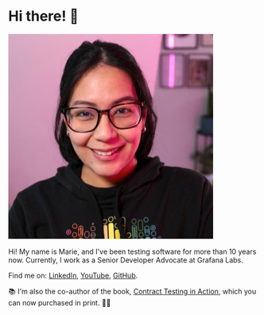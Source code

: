 # Hi there! 👋

<img class="avatar" src="images/marie_cruz.jpg" alt="Marie Cruz headshot">

Hi! My name is Marie, and I've been testing software for more than 10 years now. Currently, I work as a Senior Developer Advocate at Grafana Labs. 

Find me on: [LinkedIn](https://www.linkedin.com/in/mariedesireecruz/), [YouTube](https://www.youtube.com/@TestingwithMarie), [GitHub](https://github.com/mdcruz).

📚 I'm also the co-author of the book, [Contract Testing in Action](https://shortener.manning.com/qOn2), which you can now purchased in print. 🙌🏻